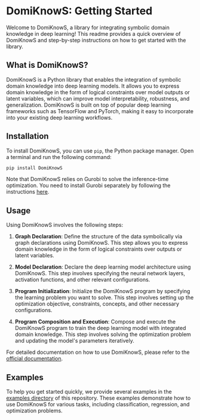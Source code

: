 # DomiKnowS: Getting Started

Welcome to DomiKnowS, a library for integrating symbolic domain knowledge in deep learning! This readme provides a quick overview of DomiKnowS and step-by-step instructions on how to get started with the library.

## What is DomiKnowS?

DomiKnowS is a Python library that enables the integration of symbolic domain knowledge into deep learning models. It allows you to express domain knowledge in the form of logical constraints over model outputs or latent variables, which can improve model interpretability, robustness, and generalization. DomiKnowS is built on top of popular deep learning frameworks such as TensorFlow and PyTorch, making it easy to incorporate into your existing deep learning workflows.

## Installation

To install DomiKnowS, you can use `pip`, the Python package manager. Open a terminal and run the following command:

```bash
pip install DomiKnowS
```


Note that DomiKnowS relies on Gurobi to solve the inference-time optimization. You need to install Gurobi separately by following the instructions [here](link_to_gurobi_readme).

## Usage

Using DomiKnowS involves the following steps:

1. **Graph Declaration**: Define the structure of the data symbolically via graph declarations using DomiKnowS. This step allows you to express domain knowledge in the form of logical constraints over outputs or latent variables.

2. **Model Declaration**: Declare the deep learning model architecture using DomiKnowS. This step involves specifying the neural network layers, activation functions, and other relevant configurations.

3. **Program Initialization**: Initialize the DomiKnowS program by specifying the learning problem you want to solve. This step involves setting up the optimization objective, constraints, concepts, and other necessary configurations.

4. **Program Composition and Execution**: Compose and execute the DomiKnowS program to train the deep learning model with integrated domain knowledge. This step involves solving the optimization problem and updating the model's parameters iteratively.

For detailed documentation on how to use DomiKnowS, please refer to the [official documentation](link_to_official_documentation).

## Examples

To help you get started quickly, we provide several examples in the [examples directory](examples/) of this repository. These examples demonstrate how to use DomiKnowS for various tasks, including classification, regression, and optimization problems.

